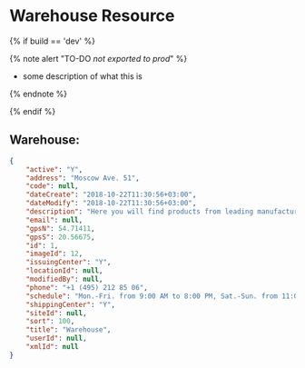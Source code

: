 # Warehouse Resource

{% if build == 'dev' %}

{% note alert "TO-DO _not exported to prod_" %}

- some description of what this is
  
{% endnote %}

{% endif %}

## Warehouse:

```json
{
    "active": "Y",
    "address": "Moscow Ave. 51",
    "code": null,
    "dateCreate": "2018-10-22T11:30:56+03:00",
    "dateModify": "2018-10-22T11:30:56+03:00",
    "description": "Here you will find products from leading manufacturers around the world",
    "email": null,
    "gpsN": 54.71411,
    "gpsS": 20.56675,
    "id": 1,
    "imageId": 12,
    "issuingCenter": "Y",
    "locationId": null,
    "modifiedBy": null,
    "phone": "+1 (495) 212 85 06",
    "schedule": "Mon.-Fri. from 9:00 AM to 8:00 PM, Sat.-Sun. from 11:00 AM to 6:00 PM",
    "shippingCenter": "Y",
    "siteId": null,
    "sort": 100,
    "title": "Warehouse",
    "userId": null,
    "xmlId": null
}
```